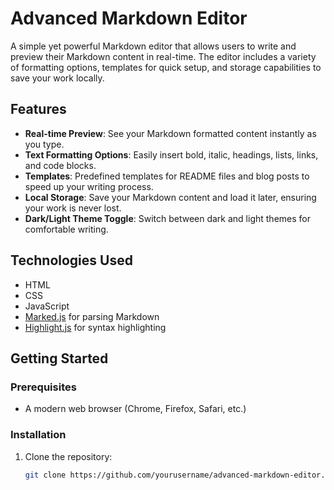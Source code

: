 # Advanced Markdown Editor

A simple yet powerful Markdown editor that allows users to write and preview their Markdown content in real-time. The editor includes a variety of formatting options, templates for quick setup, and storage capabilities to save your work locally.

## Features

- **Real-time Preview**: See your Markdown formatted content instantly as you type.
- **Text Formatting Options**: Easily insert bold, italic, headings, lists, links, and code blocks.
- **Templates**: Predefined templates for README files and blog posts to speed up your writing process.
- **Local Storage**: Save your Markdown content and load it later, ensuring your work is never lost.
- **Dark/Light Theme Toggle**: Switch between dark and light themes for comfortable writing.

## Technologies Used

- HTML
- CSS
- JavaScript
- [Marked.js](https://marked.js.org/) for parsing Markdown
- [Highlight.js](https://highlightjs.org/) for syntax highlighting

## Getting Started

### Prerequisites

- A modern web browser (Chrome, Firefox, Safari, etc.)

### Installation

1. Clone the repository:
   ```bash
   git clone https://github.com/yourusername/advanced-markdown-editor.git
